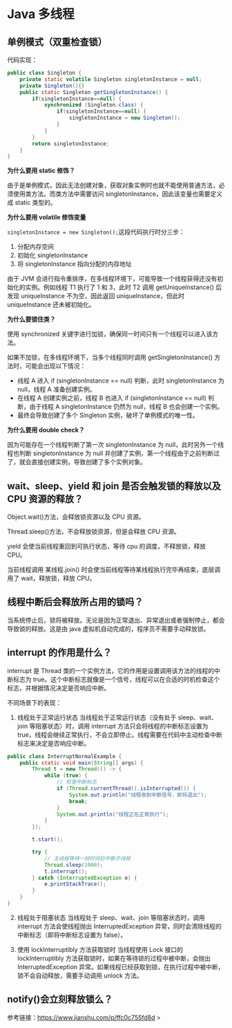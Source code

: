 # Java 多线程

## 单例模式（双重检查锁）

代码实现：

```java
public class Singleton {
    private static volatile Singleton singletonInstance = null;
    private Singleton(){}
    public static Singleton getSingletonInstance() {
        if(singletonInstance==null) {
            synchronized (Singleton.class) {
                if(singletonInstance==null) {
                    singletonInstance = new Singleton();
                }
            }
        }
        return singletonInstance;
    }
}
```

**为什么要用 static 修饰？**

由于是单例模式，因此无法创建对象，获取对象实例时也就不能使用普通方法，必须使用类方法。而类方法中需要访问 singletonInstance，因此该变量也需要定义成 static 类型的。

**为什么要用 volatile 修饰变量**

`singletonInstance = new Singleton();`这段代码执行时分三步：

1. 分配内存空间
2. 初始化 singletonInstance
3. 将 singletonInstance 指向分配的内存地址

由于 JVM 会进行指令重排序，在多线程环境下，可能导致一个线程获得还没有初始化的实例。例如线程 T1 执行了 1 和 3，此时 T2 调用 getUniqueInstance() 后发现 uniqueInstance 不为空，因此返回 uniqueInstance，但此时 uniqueInstance 还未被初始化。

**为什么要锁住类？**

使用 synchronized 关键字进行加锁，确保同一时间只有一个线程可以进入该方法。

如果不加锁，在多线程环境下，当多个线程同时调用 getSingletonInstance() 方法时，可能会出现以下情况：

- 线程 A 进入 if (singletonInstance == null) 判断，此时 singletonInstance 为 null，线程 A 准备创建实例。
- 在线程 A 创建实例之前，线程 B 也进入 if (singletonInstance == null) 判断，由于线程 A singletonInstance 仍然为 null，线程 B 也会创建一个实例。
- 最终会导致创建了多个 Singleton 实例，破坏了单例模式的唯一性。

**为什么要用 double check？**

因为可能存在一个线程判断了第一次 singletonInstance 为 null，此时另外一个线程也判断 singletonInstance 为 null 并创建了实例，第一个线程由于之前判断过了，就会直接创建实例，导致创建了多个实例对象。

## wait、sleep、yield 和 join 是否会触发锁的释放以及 CPU 资源的释放？

Object.wait()方法，会释放锁资源以及 CPU 资源。

Thread.sleep()方法，不会释放锁资源，但是会释放 CPU 资源。

yield 会使当前线程重回到可执行状态，等待 cpu 的调度，不释放锁，释放 CPU。

当前线程调用 某线程.join() 时会使当前线程等待某线程执行完毕再结束，底层调用了 wait，释放锁，释放 CPU。

## 线程中断后会释放所占用的锁吗？

当系统停止后，锁将被释放。无论是因为正常退出、异常退出或者强制停止，都会导致锁的释放。这是由 java 虚拟机自动完成的，程序员不需要手动释放锁。

## interrupt 的作用是什么？

interrupt 是 Thread 类的一个实例方法，它的作用是设置调用该方法的线程的中断标志为 true。这个中断标志就像是一个信号，线程可以在合适的时机检查这个标志，并根据情况决定是否响应中断。

不同场景下的表现：

1. 线程处于正常运行状态
   当线程处于正常运行状态（没有处于 sleep、wait、join 等阻塞状态）时，调用 interrupt 方法只会将线程的中断标志设置为 true，线程会继续正常执行，不会立即停止。线程需要在代码中主动检查中断标志来决定是否响应中断。

```java
public class InterruptNormalExample {
    public static void main(String[] args) {
        Thread t = new Thread(() -> {
            while (true) {
                // 检查中断标志
                if (Thread.currentThread().isInterrupted()) {
                    System.out.println("线程收到中断信号，即将退出");
                    break;
                }
                System.out.println("线程正在正常执行");
            }
        });

        t.start();

        try {
            // 主线程等待一段时间后中断子线程
            Thread.sleep(1000);
            t.interrupt();
        } catch (InterruptedException e) {
            e.printStackTrace();
        }
    }
}
```

2. 线程处于阻塞状态
   当线程处于 sleep、wait、join 等阻塞状态时，调用 interrupt 方法会使线程抛出 InterruptedException 异常，同时会清除线程的中断标志（即将中断标志设置为 false）。

3. 使用 lockInterruptibly 方法获取锁时
   当线程使用 Lock 接口的 lockInterruptibly 方法获取锁时，如果在等待锁的过程中被中断，会抛出 InterruptedException 异常。如果线程已经获取到锁，在执行过程中被中断，锁不会自动释放，需要手动调用 unlock 方法。

## notify()会立刻释放锁么？

参考链接：https://www.jianshu.com/p/ffc0c755fd8d >
